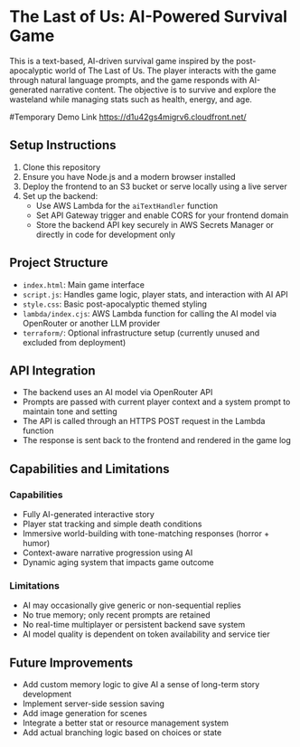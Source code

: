 # The Last of Us: AI-Powered Survival Game

This is a text-based, AI-driven survival game inspired by the post-apocalyptic world of The Last of Us. The player interacts with the game through natural language prompts, and the game responds with AI-generated narrative content. The objective is to survive and explore the wasteland while managing stats such as health, energy, and age.

#Temporary Demo Link
https://d1u42gs4migrv6.cloudfront.net/

## Setup Instructions

1. Clone this repository
2. Ensure you have Node.js and a modern browser installed
3. Deploy the frontend to an S3 bucket or serve locally using a live server
4. Set up the backend:
   - Use AWS Lambda for the `aiTextHandler` function
   - Set API Gateway trigger and enable CORS for your frontend domain
   - Store the backend API key securely in AWS Secrets Manager or directly in code for development only

## Project Structure

- `index.html`: Main game interface
- `script.js`: Handles game logic, player stats, and interaction with AI API
- `style.css`: Basic post-apocalyptic themed styling
- `lambda/index.cjs`: AWS Lambda function for calling the AI model via OpenRouter or another LLM provider
- `terraform/`: Optional infrastructure setup (currently unused and excluded from deployment)

## API Integration

- The backend uses an AI model via OpenRouter API
- Prompts are passed with current player context and a system prompt to maintain tone and setting
- The API is called through an HTTPS POST request in the Lambda function
- The response is sent back to the frontend and rendered in the game log

## Capabilities and Limitations

### Capabilities

- Fully AI-generated interactive story
- Player stat tracking and simple death conditions
- Immersive world-building with tone-matching responses (horror + humor)
- Context-aware narrative progression using AI
- Dynamic aging system that impacts game outcome

### Limitations

- AI may occasionally give generic or non-sequential replies
- No true memory; only recent prompts are retained
- No real-time multiplayer or persistent backend save system
- AI model quality is dependent on token availability and service tier

## Future Improvements

- Add custom memory logic to give AI a sense of long-term story development
- Implement server-side session saving
- Add image generation for scenes
- Integrate a better stat or resource management system
- Add actual branching logic based on choices or state
